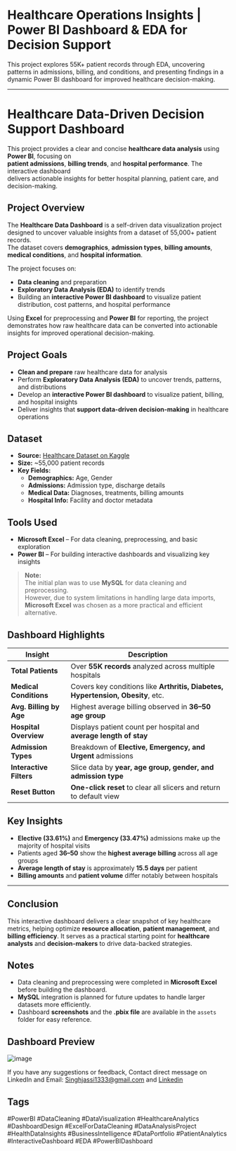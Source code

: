 # Healthcare Operations Insights | Power BI Dashboard & EDA for Decision Support
This project explores 55K+ patient records through EDA, uncovering patterns in admissions, billing, and conditions, and presenting findings in a dynamic Power BI dashboard for improved healthcare decision-making.

---

# **Healthcare Data-Driven Decision Support Dashboard**  

This project provides a clear and concise **healthcare data analysis** using **Power BI**, focusing on  
**patient admissions**, **billing trends**, and **hospital performance**. The interactive dashboard  
delivers actionable insights for better hospital planning, patient care, and decision-making.

## Project Overview  

The **Healthcare Data Dashboard** is a self-driven data visualization project designed to uncover valuable insights from a dataset of 55,000+ patient records.  
The dataset covers **demographics**, **admission types**, **billing amounts**, **medical conditions**, and **hospital information**.  

The project focuses on:  
- **Data cleaning** and preparation  
- **Exploratory Data Analysis (EDA)** to identify trends  
- Building an **interactive Power BI dashboard** to visualize patient distribution, cost patterns, and hospital performance 

Using **Excel** for preprocessing and **Power BI** for reporting, the project demonstrates how raw healthcare data can be converted into actionable insights for improved operational decision-making.

## Project Goals  

- **Clean and prepare** raw healthcare data for analysis  
- Perform **Exploratory Data Analysis (EDA)** to uncover trends, patterns, and distributions  
- Develop an **interactive Power BI dashboard** to visualize patient, billing, and hospital insights  
- Deliver insights that **support data-driven decision-making** in healthcare operations  

## Dataset  

- **Source:** [Healthcare Dataset on Kaggle](https://www.kaggle.com/datasets/prasad22/healthcare-dataset)  
- **Size:** ~55,000 patient records  
- **Key Fields:**  
  - **Demographics:** Age, Gender  
  - **Admissions:** Admission type, discharge details  
  - **Medical Data:** Diagnoses, treatments, billing amounts  
  - **Hospital Info:** Facility and doctor metadata  

## Tools Used  

- **Microsoft Excel** – For data cleaning, preprocessing, and basic exploration  
- **Power BI** – For building interactive dashboards and visualizing key insights  

> **Note:**  
> The initial plan was to use **MySQL** for data cleaning and preprocessing.  
> However, due to system limitations in handling large data imports,  
> **Microsoft Excel** was chosen as a more practical and efficient alternative.


## Dashboard Highlights  

| **Insight**              | **Description** |
|--------------------------|-----------------|
| **Total Patients**       | Over **55K records** analyzed across multiple hospitals |
| **Medical Conditions**   | Covers key conditions like **Arthritis, Diabetes, Hypertension, Obesity**, etc. |
| **Avg. Billing by Age**  | Highest average billing observed in **36–50 age group** |
| **Hospital Overview**    | Displays patient count per hospital and **average length of stay** |
| **Admission Types**      | Breakdown of **Elective, Emergency, and Urgent** admissions |
| **Interactive Filters**  | Slice data by **year, age group, gender, and admission type** |
| **Reset Button**         | **One-click reset** to clear all slicers and return to default view |


## Key Insights  

- **Elective (33.61%)** and **Emergency (33.47%)** admissions make up the majority of hospital visits  
- Patients aged **36–50** show the **highest average billing** across all age groups  
- **Average length of stay** is approximately **15.5 days** per patient  
- **Billing amounts** and **patient volume** differ notably between hospitals  

---

## Conclusion  

This interactive dashboard delivers a clear snapshot of key healthcare metrics, helping optimize **resource allocation**, **patient management**, and **billing efficiency**. It serves as a practical starting point for **healthcare analysts** and **decision-makers** to drive data-backed strategies.  


## Notes  

- Data cleaning and preprocessing were completed in **Microsoft Excel** before building the dashboard.  
- **MySQL** integration is planned for future updates to handle larger datasets more efficiently.  
- Dashboard **screenshots** and the **.pbix file** are available in the `assets` folder for easy reference.  

## Dashboard Preview
![image](https://drive.google.com/uc?export=view&id=1aqil2cj4tn5M7c8Xuu_1nTVVEz01cOLD)



If you have any suggestions or feedback, Contact direct message on LinkedIn and Email: Singhjassi1333@gmail.com and [Linkedin](https://www.linkedin.com/in/jasmeet-singh-malhotra-429642108/)

## Tags  

#PowerBI #DataCleaning #DataVisualization #HealthcareAnalytics #DashboardDesign #ExcelForDataCleaning #DataAnalysisProject #HealthDataInsights #BusinessIntelligence #DataPortfolio #PatientAnalytics #InteractiveDashboard #EDA #PowerBIDashboard
